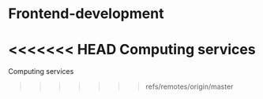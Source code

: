 # Frontend-development

<<<<<<< HEAD
Computing services
=======
Computing services
>>>>>>> refs/remotes/origin/master
